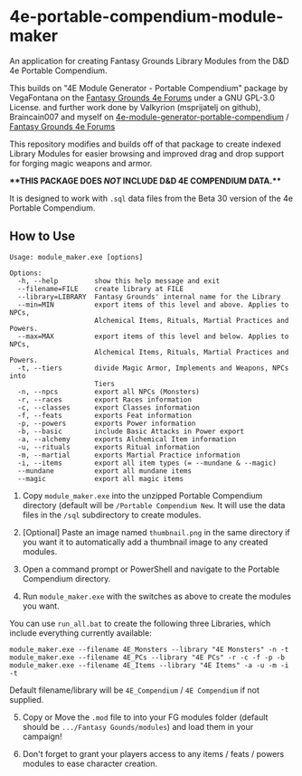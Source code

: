 # 4e-portable-compendium-module-maker
An application for creating Fantasy Grounds Library Modules from the D&amp;D 4e Portable Compendium.

This builds on
"4E Module Generator - Portable Compendium" package by VegaFontana on the [Fantasy Grounds 4e Forums](https://www.fantasygrounds.com/forums/showthread.php?60524-4E-Module-Generator-Portable-compendium-gt-Fantasy-Grounds) under a GNU GPL-3.0 License.
and further work done by Valkyrion (msprijatelj on github), Braincain007 and myself on [4e-module-generator-portable-compendium](https://github.com/msprijatelj/4e-module-generator-portable-compendium)
/ [Fantasy Grounds 4e Forums](https://www.fantasygrounds.com/forums/showthread.php?60524-4E-Module-Generator-Portable-compendium-gt-Fantasy-Grounds&p=647134&viewfull=1#post647134)

This repository modifies and builds off of that package to create indexed Library Modules for easier browsing and improved drag and drop support for forging magic weapons and armor.


**\*\*THIS PACKAGE DOES _NOT_ INCLUDE D&D 4E COMPENDIUM DATA.\*\***

It is designed to work with `.sql` data files from the Beta 30 version of the 4e Portable Compendium.

## How to Use

```
Usage: module_maker.exe [options]

Options:
  -h, --help         show this help message and exit
  --filename=FILE    create library at FILE
  --library=LIBRARY  Fantasy Grounds' internal name for the Library
  --min=MIN          export items of this level and above. Applies to NPCs,
                     Alchemical Items, Rituals, Martial Practices and Powers.
  --max=MAX          export items of this level and below. Applies to NPCs,
                     Alchemical Items, Rituals, Martial Practices and Powers.
  -t, --tiers        divide Magic Armor, Implements and Weapons, NPCs into
                     Tiers
  -n, --npcs         export all NPCs (Monsters)
  -r, --races        export Races information
  -c, --classes      export Classes information
  -f, --feats        exports Feat information
  -p, --powers       exports Power information
  -b, --basic        include Basic Attacks in Power export
  -a, --alchemy      exports Alchemical Item information
  -u, --rituals      exports Ritual information
  -m, --martial      exports Martial Practice information
  -i, --items        export all item types (= --mundane & --magic)
  --mundane          export all mundane items
  --magic            export all magic items
```

1. Copy `module_maker.exe` into the unzipped Portable Compendium directory (default will be `/Portable Compendium New`. It will use the data files in the `/sql` subdirectory to create modules.

2. \[Optional\] Paste an image named `thumbnail.png` in the same directory if you want it to automatically add a thumbnail image to any created modules.

3. Open a command prompt or PowerShell and navigate to the Portable Compendium directory.

4. Run `module_maker.exe` with the switches as above to create the modules you want.

You can use `run_all.bat` to create the following three Libraries, which include everything currently available:

```
module_maker.exe --filename 4E_Monsters --library "4E Monsters" -n -t
module_maker.exe --filename 4E_PCs --library "4E PCs" -r -c -f -p -b
module_maker.exe --filename 4E_Items --library "4E Items" -a -u -m -i -t
```

Default filename/library will be `4E_Compendium` / `4E Compendium` if not supplied.

5. Copy or Move the `.mod` file to into your FG modules folder (default should be `.../Fantasy Gounds/modules`) and load them in your campaign!

6. Don't forget to grant your players access to any items / feats / powers modules to ease character creation.
